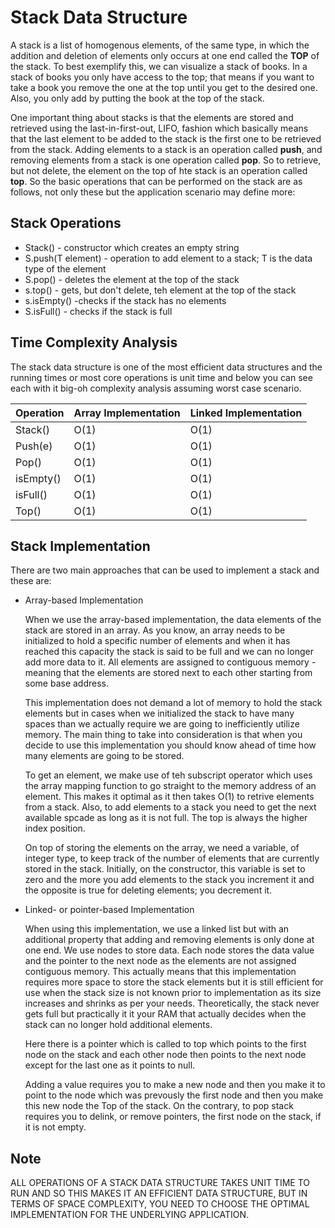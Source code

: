 # Stack Data Structure

A stack is a list of homogenous elements, of the same type, in which the addition and deletion of elements only occurs at one end called the <strong>TOP</strong> of the stack. To best exemplify this, we can visualize a stack of books. In a stack of books you only have access to the top; that means if you want to take a book you remove the one at the top until you get to the desired one. Also, you only add by putting the book at the top of the stack.

One important thing about stacks is that the elements are stored and retrieved using the last-in-first-out, LIFO, fashion which basically means that the last element to be added to the stack is the first one to be retrieved from the stack. Adding elements to a stack is an operation called <strong>push</strong>, and removing elements from a stack is one operation called <strong>pop</strong>. So to retrieve, but not delete, the element on the top of hte stack is an operation called <strong>top</strong>. So the basic operations that can be performed on the stack are as follows, not only these but the application scenario may define more:

## Stack Operations

- Stack() - constructor which creates an empty string
- S.push(T element) - operation to add element to a stack; T is the data type of the element
- S.pop() - deletes the element at the top of the stack
- s.top() - gets, but don't delete, teh element at the top of the stack
- s.isEmpty() -checks if the stack has no elements
- S.isFull() - checks if the stack is full

## Time Complexity Analysis

The stack data structure is one of the most efficient data structures and the running times or most core operations is unit time and below you can see each with it big-oh complexity analysis assuming worst case scenario.

| Operation | Array Implementation | Linked Implementation |
| --------- | -------------------- | --------------------- |
| Stack()   | O(1)                 | O(1)                  |
| Push(e)   | O(1)                 | O(1)                  |
| Pop()     | O(1)                 | O(1)                  |
| isEmpty() | O(1)                 | O(1)                  |
| isFull()  | O(1)                 | O(1)                  |
| Top()     | O(1)                 | O(1)                  |

## Stack Implementation

There are two main approaches that can be used to implement a stack and these are:

- Array-based Implementation

  When we use the array-based implementation, the data elements of the stack are stored in an array. As you know, an array needs to be initialized to hold a specific number of elements and when it has reached this capacity the stack is said to be full and we can no longer add more data to it. All elements are assigned to contiguous memory - meaning that the elements are stored next to each other starting from some base address.

  This implementation does not demand a lot of memory to hold the stack elements but in cases when we initialized the stack to have many spaces than we actually require we are going to inefficiently utilize memory. The main thing to take into consideration is that when you decide to use this implementation you should know ahead of time how many elements are going to be stored.

  To get an element, we make use of teh subscript operator which uses the array mapping function to go straight to the memory address of an element. This makes it optimal as it then takes O(1) to retrive elements from a stack. Also, to add elements to a stack you need to get the next available spcade as long as it is not full. The top is always the higher index position.

  On top of storing the elements on the array, we need a variable, of integer type, to keep track of the number of elements that are currently stored in the stack. Initially, on the constructor, this variable is set to zero and the more you add elements to the stack you increment it and the opposite is true for deleting elements; you decrement it.

- Linked- or pointer-based Implementation

  When using this implementation, we use a linked list but with an additional property that adding and removing elements is only done at one end. We use nodes to store data. Each node stores the data value and the pointer to the next node as the elements are not assigned contiguous memory. This actually means that this implementation requires more space to store the stack elements but it is still efficient for use when the stack size is not known prior to implementation as its size increases and shrinks as per your needs. Theoretically, the stack never gets full but practically it it your RAM that actually decides when the stack can no longer hold additional elements.

  Here there is a pointer which is called to top which points to the first node on the stack and each other node then points to the next node except for the last one as it points to null.

  Adding a value requires you to make a new node and then you make it to point to the node which was prevously the first node and then you make this new node the Top of the stack. On the contrary, to pop stack requires you to delink, or remove pointers, the first node on the stack, if it is not empty.

## Note

ALL OPERATIONS OF A STACK DATA STRUCTURE TAKES UNIT TIME TO RUN AND SO THIS MAKES IT AN EFFICIENT DATA STRUCTURE, BUT IN TERMS OF SPACE COMPLEXITY, YOU NEED TO CHOOSE THE OPTIMAL IMPLEMENTATION FOR THE UNDERLYING APPLICATION.
